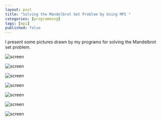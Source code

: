 ```yaml
---
layout: post
title: "Solving the Mandelbrot Set Problem by Using MPI "
categories: [programming]
tags: [mpi]
published: false
---
```


I present some pictures drawn by my programs for solving the Mandelbrot
set problem. 

![screen](https://lh3.googleusercontent.com/-5JYmlenXpAw/VZ_BsAkkiAI/AAAAAAAAAOo/AI2bkptLLKo/s800-Ic42/BhP9vkT1.jpg)



![screen](https://lh3.googleusercontent.com/-PurkJGyNuYQ/VZ_CSiZ4a8I/AAAAAAAAAO0/GflJur7ByiE/s800-Ic42/1.png)


![screen](https://lh3.googleusercontent.com/-AH5555MBlEs/VZ_CTdQcVJI/AAAAAAAAAO4/Oa7bbUop5GE/s800-Ic42/2.png)


![screen](https://lh3.googleusercontent.com/-jQycGbaJZNo/VZ_CU78x_uI/AAAAAAAAAPA/2GaWcAbYZFM/s800-Ic42/3.png)


![screen](https://lh3.googleusercontent.com/-Q2yMfVbjWIw/VZ_CaMlAlcI/AAAAAAAAAPM/XSU4scK4OQ4/s800-Ic42/4.png)


![screen](https://lh3.googleusercontent.com/-ibrP-tkgOYY/VZ_Cauldu8I/AAAAAAAAAPQ/w6-4_n4dQKQ/s800-Ic42/5.png)

![screen](https://lh3.googleusercontent.com/-h5tVeEnxzoU/VZ_Cbo2wkXI/AAAAAAAAAPY/wHrDw8ZENQw/s800-Ic42/6.png)

